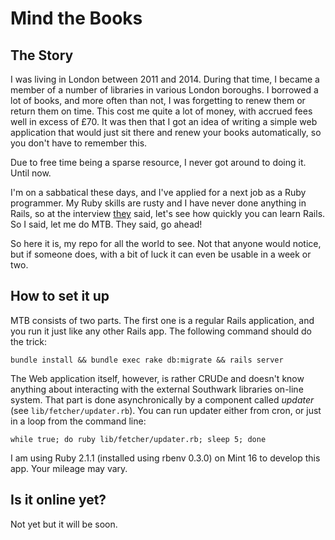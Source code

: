 # Mind the Books

## The Story

I was living in London between 2011 and 2014. During that time, I became a member of a number of libraries in various London boroughs. I borrowed a lot of books, and more often than not, I was forgetting to renew them or return them on time. This cost me quite a lot of money, with accrued fees well in excess of £70. It was then that I got an idea of writing a simple web application that would just sit there and renew your books automatically, so you don't have to remember this.

Due to free time being a sparse resource, I never got around to doing it. Until now.

I'm on a sabbatical these days, and I've applied for a next job as a Ruby programmer. My Ruby skills are rusty and I have never done anything in Rails, so at the interview [they] said, let's see how quickly you can learn Rails. So I said, let me do MTB. They said, go ahead!

So here it is, my repo for all the world to see. Not that anyone would notice, but if someone does, with a bit of luck it can even be usable in a week or two.

 [they]: http://rebased.pl
 
## How to set it up

MTB consists of two parts. The first one is a regular Rails application, and you run it just like any other Rails app. The following command should do the trick:

    bundle install && bundle exec rake db:migrate && rails server

The Web application itself, however, is rather CRUDe and doesn't know anything about interacting with the external Southwark libraries on-line system. That part is done asynchronically by a component called _updater_ (see `lib/fetcher/updater.rb`). You can run updater either from cron, or just in a loop from the command line:

    while true; do ruby lib/fetcher/updater.rb; sleep 5; done

I am using Ruby 2.1.1 (installed using rbenv 0.3.0) on Mint 16 to develop this app. Your mileage may vary.

## Is it online yet?

Not yet but it will be soon.
